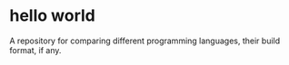 # hello world

A repository for comparing different programming languages, their build format, if any.
